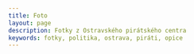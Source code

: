 ```yaml
---
title: Foto
layout: page
description: Fotky z Ostravského pirátského centra
keywords: fotky, politika, ostrava, piráti, opice
---
```



